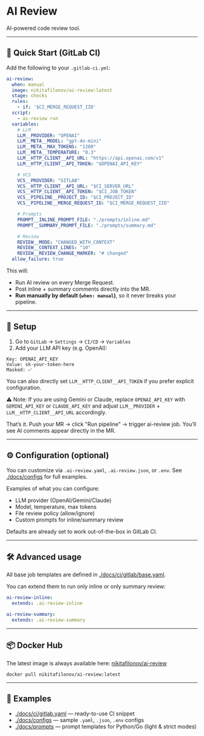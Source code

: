 # AI Review

AI-powered code review tool.

---

## 🚀 Quick Start (GitLab CI)

Add the following to your `.gitlab-ci.yml`:

```yaml
ai-review:
  when: manual
  image: nikitafilonov/ai-review:latest
  stage: checks
  rules:
    - if: '$CI_MERGE_REQUEST_IID'
  script:
    - ai-review run
  variables:
    # LLM
    LLM__PROVIDER: "OPENAI"
    LLM__META__MODEL: "gpt-4o-mini"
    LLM__META__MAX_TOKENS: "1200"
    LLM__META__TEMPERATURE: "0.3"
    LLM__HTTP_CLIENT__API_URL: "https://api.openai.com/v1"
    LLM__HTTP_CLIENT__API_TOKEN: "$OPENAI_API_KEY"

    # VCS
    VCS__PROVIDER: "GITLAB"
    VCS__HTTP_CLIENT__API_URL: "$CI_SERVER_URL"
    VCS__HTTP_CLIENT__API_TOKEN: "$CI_JOB_TOKEN"
    VCS__PIPELINE__PROJECT_ID: "$CI_PROJECT_ID"
    VCS__PIPELINE__MERGE_REQUEST_ID: "$CI_MERGE_REQUEST_IID"

    # Prompts
    PROMPT__INLINE_PROMPT_FILE: "./prompts/inline.md"
    PROMPT__SUMMARY_PROMPT_FILE: "./prompts/summary.md"

    # Review
    REVIEW__MODE: "CHANGED_WITH_CONTEXT"
    REVIEW__CONTEXT_LINES: "10"
    REVIEW__REVIEW_CHANGE_MARKER: "# changed"
  allow_failure: true
```

This will:

- Run AI review on every Merge Request.
- Post inline + summary comments directly into the MR.
- **Run manually by default (`when: manual`)**, so it never breaks your pipeline.

---

## 🔑 Setup

1. Go to `GitLab` → `Settings` → `CI/CD` → `Variables`
2. Add your LLM API key (e.g. OpenAI):

```text
Key: OPENAI_API_KEY
Value: sk-your-token-here
Masked: ✅
```

You can also directly set `LLM__HTTP_CLIENT__API_TOKEN` if you prefer explicit configuration.

⚠️ Note: If you are using Gemini or Claude, replace `OPENAI_API_KEY` with `GEMINI_API_KEY` or `CLAUDE_API_KEY`
and adjust `LLM__PROVIDER` + `LLM__HTTP_CLIENT__API_URL` accordingly.

That’s it. Push your MR → click "Run pipeline" → trigger ai-review job.
You’ll see AI comments appear directly in the MR.

---

## ⚙️ Configuration (optional)

You can customize via `.ai-review.yaml`, `.ai-review.json`, or `.env`. See [./docs/configs](./docs/configs) for full
examples.

Examples of what you can configure:

- LLM provider (OpenAI/Gemini/Claude)
- Model, temperature, max tokens
- File review policy (allow/ignore)
- Custom prompts for inline/summary review

Defaults are already set to work out-of-the-box in GitLab CI.

---

## 🛠 Advanced usage

All base job templates are defined in [./docs/ci/gitlab/base.yaml](./docs/ci/gitlab/base.yaml).

You can extend them to run only inline or only summary review:

```yaml
ai-review-inline:
  extends: .ai-review-inline

ai-review-summary:
  extends: .ai-review-summary
```

---

## 📦 Docker Hub

The latest image is always available here: [nikitafilonov/ai-review](https://hub.docker.com/r/nikitafilonov/ai-review)

```shell
docker pull nikitafilonov/ai-review:latest
```

---

## 📂 Examples

- [./docs/ci/gitlab.yaml](./docs/ci/gitlab.yaml) — ready-to-use CI snippet
- [./docs/configs](./docs/configs) — sample `.yaml`, `.json`, `.env` configs
- [./docs/prompts](./docs/prompts) — prompt templates for Python/Go (light & strict modes)